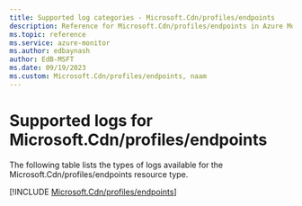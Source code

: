 ```yaml
---
title: Supported log categories - Microsoft.Cdn/profiles/endpoints
description: Reference for Microsoft.Cdn/profiles/endpoints in Azure Monitor Logs.
ms.topic: reference
ms.service: azure-monitor
ms.author: edbaynash
author: EdB-MSFT
ms.date: 09/19/2023
ms.custom: Microsoft.Cdn/profiles/endpoints, naam
---
```





# Supported logs for Microsoft.Cdn/profiles/endpoints  
The following table lists the types of logs available for the Microsoft.Cdn/profiles/endpoints resource type.
  
  
[!INCLUDE [Microsoft.Cdn/profiles/endpoints](./includes/Microsoft-Cdn-profiles-endpoints-logs-include.md)]
  
